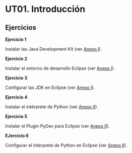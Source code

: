 # UT01. Introducción

## Ejercicios

__Ejercicio 1__

Instalar las Java Development Kit (ver [Anexo I](../anexos/anexo_i.md)).

__Ejercicio 2__

Instalar el entorno de desarrollo Eclipse (ver [Anexo I](../anexos/anexo_i.md)).

__Ejercicio 3__

Configurar las JDK en Eclipse (ver [Anexo I](../anexos/anexo_i.md)).

__Ejercicio 4__

Instalar el intérprete de Python (ver [Anexo II](../anexos/anexo_ii.md)).

__Ejercicio 5__

Instalar el Plugin PyDev para Eclipse (ver [Anexo II](../anexos/anexo_ii.md)).

__EJercicio 6__

Configurar el intérprete de Python en Eclipse (ver [Anexo II](../anexos/anexo_ii.md)).

